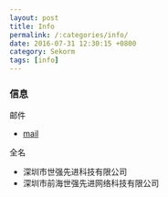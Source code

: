 ```yaml
---
layout: post
title: Info
permalink: /:categories/info/
date: 2016-07-31 12:30:15 +0800
category: Sekorm
tags: [info]
---
```


### 信息

邮件

* [mail](https://mail.sekorm.com/owa/#path=/mail)

全名

* 深圳市世强先进科技有限公司
* 深圳市前海世强先进网络科技有限公司
